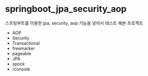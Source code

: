 # springboot_jpa_security_aop
스프링부트를 이용한 jpa, security, aop 기능을 넣어서 테스트 해본 프로젝트

- AOP 
- Security
- Transactional
- freemarker
- pageable
- JPA
- spock
- /console
 
 

